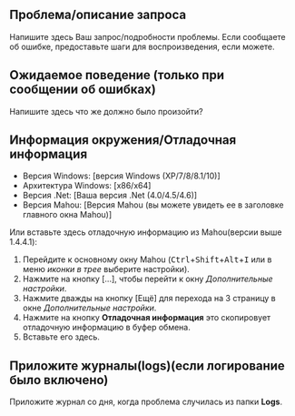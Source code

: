 ## Проблема/описание запроса

Напишите здесь Ваш запрос/подробности проблемы.
Если сообщаете об ошибке, предоставьте шаги для воспроизведения, если можете.

## Ожидаемое поведение (только при сообщении об ошибках)

Напишите здесь что же должно было произойти?

## Информация окружения/Отладочная информация

- Версия Windows: [версия Windows (XP/7/8/8.1/10)]
- Архитектура Windows: [x86/x64]
- Версия .Net: [Ваша версия .Net (4.0/4.5/4.6)]
- Версия Mahou: [Версия Mahou (вы можете увидеть ее в заголовке главного окна Mahou)]

Или вставьте здесь отладочную информацию из Mahou(версии выше 1.4.4.1):

1. Перейдите к основному окну Mahou (<KBD>Ctrl</KBD>+<KBD>Shift</KBD>+<KBD>Alt</KBD>+<KBD>I</KBD> или в меню *иконки в трее* выберите настройки).
2. Нажмите на кнопку [...], чтобы перейти к окну *Дополнительные настройки*.
3. Нажмите дважды на кнопку [Ещё] для перехода на 3 страницу в окне *Дополнительные настройки*.
4. Нажмите на кнопку **Отладочная информация** это cкопировует отладочную информацию в буфер обмена.
5. Вставьте его здесь.

## Приложите журналы(logs)(если логирование было включено)

Приложите журнал со дня, когда проблема случилась из папки **Logs**.
